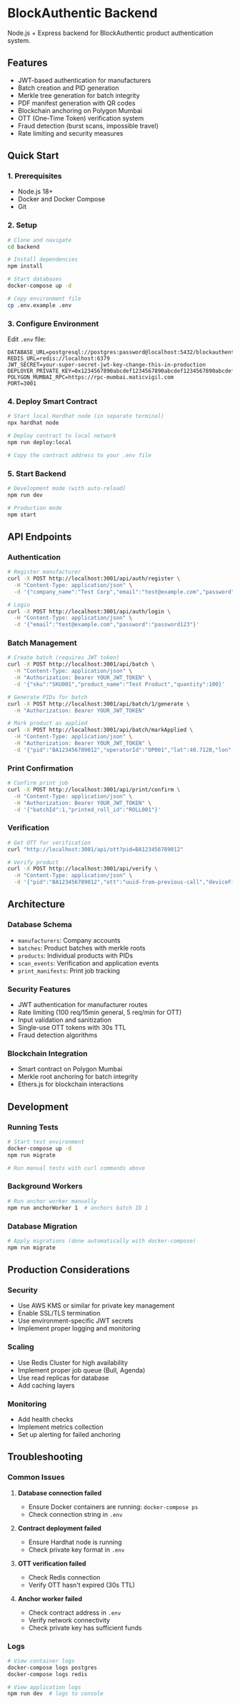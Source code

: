 # BlockAuthentic Backend

Node.js + Express backend for BlockAuthentic product authentication system.

## Features

- JWT-based authentication for manufacturers
- Batch creation and PID generation
- Merkle tree generation for batch integrity
- PDF manifest generation with QR codes
- Blockchain anchoring on Polygon Mumbai
- OTT (One-Time Token) verification system
- Fraud detection (burst scans, impossible travel)
- Rate limiting and security measures

## Quick Start

### 1. Prerequisites

- Node.js 18+
- Docker and Docker Compose
- Git

### 2. Setup

```bash
# Clone and navigate
cd backend

# Install dependencies
npm install

# Start databases
docker-compose up -d

# Copy environment file
cp .env.example .env
```

### 3. Configure Environment

Edit `.env` file:
```env
DATABASE_URL=postgresql://postgres:password@localhost:5432/blockauthentic
REDIS_URL=redis://localhost:6379
JWT_SECRET=your-super-secret-jwt-key-change-this-in-production
DEPLOYER_PRIVATE_KEY=0x1234567890abcdef1234567890abcdef1234567890abcdef1234567890abcdef
POLYGON_MUMBAI_RPC=https://rpc-mumbai.maticvigil.com
PORT=3001
```

### 4. Deploy Smart Contract

```bash
# Start local Hardhat node (in separate terminal)
npx hardhat node

# Deploy contract to local network
npm run deploy:local

# Copy the contract address to your .env file
```

### 5. Start Backend

```bash
# Development mode (with auto-reload)
npm run dev

# Production mode
npm start
```

## API Endpoints

### Authentication
```bash
# Register manufacturer
curl -X POST http://localhost:3001/api/auth/register \
  -H "Content-Type: application/json" \
  -d '{"company_name":"Test Corp","email":"test@example.com","password":"password123"}'

# Login
curl -X POST http://localhost:3001/api/auth/login \
  -H "Content-Type: application/json" \
  -d '{"email":"test@example.com","password":"password123"}'
```

### Batch Management
```bash
# Create batch (requires JWT token)
curl -X POST http://localhost:3001/api/batch \
  -H "Content-Type: application/json" \
  -H "Authorization: Bearer YOUR_JWT_TOKEN" \
  -d '{"sku":"SKU001","product_name":"Test Product","quantity":100}'

# Generate PIDs for batch
curl -X POST http://localhost:3001/api/batch/1/generate \
  -H "Authorization: Bearer YOUR_JWT_TOKEN"

# Mark product as applied
curl -X POST http://localhost:3001/api/batch/markApplied \
  -H "Content-Type: application/json" \
  -H "Authorization: Bearer YOUR_JWT_TOKEN" \
  -d '{"pid":"BA123456789012","operatorId":"OP001","lat":40.7128,"lon":-74.0060}'
```

### Print Confirmation
```bash
# Confirm print job
curl -X POST http://localhost:3001/api/print/confirm \
  -H "Content-Type: application/json" \
  -H "Authorization: Bearer YOUR_JWT_TOKEN" \
  -d '{"batchId":1,"printed_roll_id":"ROLL001"}'
```

### Verification
```bash
# Get OTT for verification
curl "http://localhost:3001/api/ott?pid=BA123456789012"

# Verify product
curl -X POST http://localhost:3001/api/verify \
  -H "Content-Type: application/json" \
  -d '{"pid":"BA123456789012","ott":"uuid-from-previous-call","deviceFingerprint":"device123","lat":40.7128,"lon":-74.0060}'
```

## Architecture

### Database Schema
- `manufacturers`: Company accounts
- `batches`: Product batches with merkle roots
- `products`: Individual products with PIDs
- `scan_events`: Verification and application events
- `print_manifests`: Print job tracking

### Security Features
- JWT authentication for manufacturer routes
- Rate limiting (100 req/15min general, 5 req/min for OTT)
- Input validation and sanitization
- Single-use OTT tokens with 30s TTL
- Fraud detection algorithms

### Blockchain Integration
- Smart contract on Polygon Mumbai
- Merkle root anchoring for batch integrity
- Ethers.js for blockchain interactions

## Development

### Running Tests
```bash
# Start test environment
docker-compose up -d
npm run migrate

# Run manual tests with curl commands above
```

### Background Workers
```bash
# Run anchor worker manually
npm run anchorWorker 1  # anchors batch ID 1
```

### Database Migration
```bash
# Apply migrations (done automatically with docker-compose)
npm run migrate
```

## Production Considerations

### Security
- Use AWS KMS or similar for private key management
- Enable SSL/TLS termination
- Use environment-specific JWT secrets
- Implement proper logging and monitoring

### Scaling
- Use Redis Cluster for high availability
- Implement proper job queue (Bull, Agenda)
- Use read replicas for database
- Add caching layers

### Monitoring
- Add health checks
- Implement metrics collection
- Set up alerting for failed anchoring

## Troubleshooting

### Common Issues

1. **Database connection failed**
   - Ensure Docker containers are running: `docker-compose ps`
   - Check connection string in `.env`

2. **Contract deployment failed**
   - Ensure Hardhat node is running
   - Check private key format in `.env`

3. **OTT verification failed**
   - Check Redis connection
   - Verify OTT hasn't expired (30s TTL)

4. **Anchor worker failed**
   - Check contract address in `.env`
   - Verify network connectivity
   - Check private key has sufficient funds

### Logs
```bash
# View container logs
docker-compose logs postgres
docker-compose logs redis

# View application logs
npm run dev  # logs to console
```